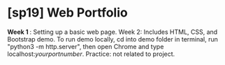 # [sp19] Web Portfolio
<b> Week 1 </b>: Setting up a basic web page.
Week 2: Includes HTML, CSS, and Bootstrap demo. To run demo locally, cd into demo folder in terminal, run "python3 -m http.server", then open Chrome and type localhost:_yourportnumber_.
Practice: not related to project. 
